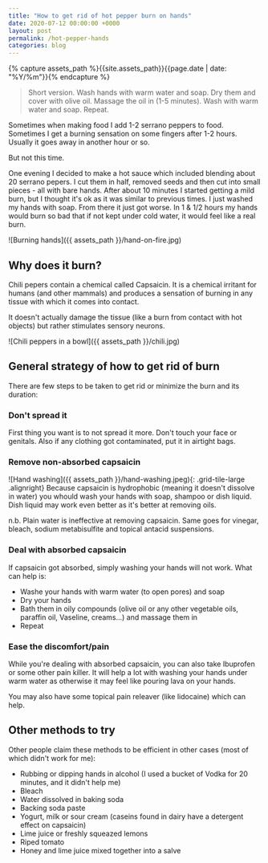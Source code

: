 ```yaml
---
title: "How to get rid of hot pepper burn on hands"
date: 2020-07-12 00:00:00 +0000
layout: post
permalink: /hot-pepper-hands
categories: blog
---
```


{% capture assets_path %}{{site.assets_path}}{{page.date | date: "%Y/%m"}}{% endcapture %}

> Short version. Wash hands with warm water and soap. Dry them and cover with olive oil. Massage the oil in (1-5 minutes). Wash with warm water and soap. Repeat.

Sometimes when making food I add 1-2 serrano peppers to food. Sometimes I get a burning sensation on some fingers after 1-2 hours. Usually it goes away in another hour or so.

But not this time.

One evening I decided to make a hot sauce which included blending about 20 serrano pepers. I cut them in half, removed seeds and then cut into small pieces - all with bare hands. After about 10 minutes I started getting a mild burn, but I thought it's ok as it was similar to previous times. I just washed my hands with soap. From there it just got worse. In 1 & 1/2 hours my hands would burn so bad that if not kept under cold water, it would feel like a real burn.

![Burning hands]({{ assets_path }}/hand-on-fire.jpg)

## Why does it burn?

Chili pepers contain a chemical called Capsaicin. It is a chemical irritant for humans (and other mammals) and produces a sensation of burning in any tissue with which it comes into contact.

It doesn't actually damage the tissue (like a burn from contact with hot objects) but rather stimulates sensory neurons.

![Chili peppers in a bowl]({{ assets_path }}/chili.jpg)

## General strategy of how to get rid of burn

There are few steps to be taken to get rid or minimize the burn and its duration:

### Don't spread it

First thing you want is to not spread it more. Don't touch your face or genitals. Also if any clothing got contaminated, put it in airtight bags.

### Remove non-absorbed capsaicin

![Hand washing]({{ assets_path }}/hand-washing.jpeg){: .grid-tile-large .alignright}
Because capsaicin is hydrophobic (meaning it doesn't dissolve in water) you whould wash your hands with soap, shampoo or dish liquid.
Dish liquid may work even better as it's better at removing oils.

n.b. Plain water is ineffective at removing capsaicin. Same goes for vinegar, bleach, sodium metabisulfite and topical antacid suspensions.



### Deal with absorbed capsaicin

If capsaicin got absorbed, simply washing your hands will not work. What can help is:

* Washe your hands with warm water (to open pores) and soap
* Dry your hands
* Bath them in oily compounds (olive oil or any other vegetable oils, paraffin oil, Vaseline, creams...) and massage them in
* Repeat

### Ease the discomfort/pain

While you're dealing with absorbed capsaicin, you can also take Ibuprofen or some other pain killer. It will help a lot with washing your hands under warm water as otherwise it may feel like pouring lava on your hands.

You may also have some topical pain releaver (like lidocaine) which can help.

## Other methods to try

Other people claim these methods to be efficient in other cases (most of which didn't work for me):
* Rubbing or dipping hands in alcohol (I used a bucket of Vodka for 20 minutes, and it didn't help me)
* Bleach
* Water dissolved in baking soda
* Backing soda paste
* Yogurt, milk or sour cream (caseins found in dairy have a detergent effect on capsaicin)
* Lime juice or freshly squeazed lemons
* Riped tomato
* Honey and lime juice mixed together into a salve
